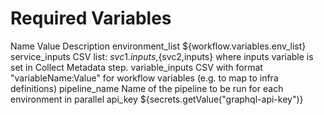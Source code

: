 # Required Variables

Name                Value                               Description
environment_list    ${workflow.variables.env_list}
service_inputs                                          CSV list: ${svc1.inputs},${svc2,inputs} where inputs variable is set in Collect Metadata step.
variable_inputs                                         CSV with format "variableName:Value" for workflow variables (e.g. to map to infra definitions)
pipeline_name                                           Name of the pipeline to be run for each environment in parallel
api_key             ${secrets.getValue("graphql-api-key")}